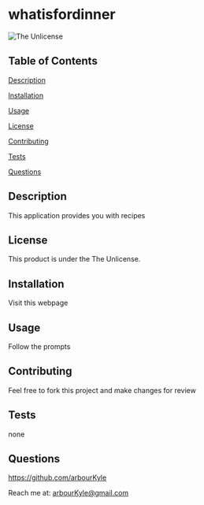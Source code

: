 # whatisfordinner
![The Unlicense](https://img.shields.io/badge/license-The%20Unlicense-blue.svg)
## Table of Contents

[Description](#description)

[Installation](#installation)

[Usage](#usage)

[License](#license)

[Contributing](#contributing)

[Tests](#tests)

[Questions](#questions)

## Description
This application provides you with recipes

## License
This product is under the The Unlicense.

## Installation
Visit this webpage

## Usage
Follow the prompts

## Contributing
Feel free to fork this project and make changes for review

## Tests
none

## Questions
https://github.com/arbourKyle 

Reach me at: arbourKyle@gmail.com